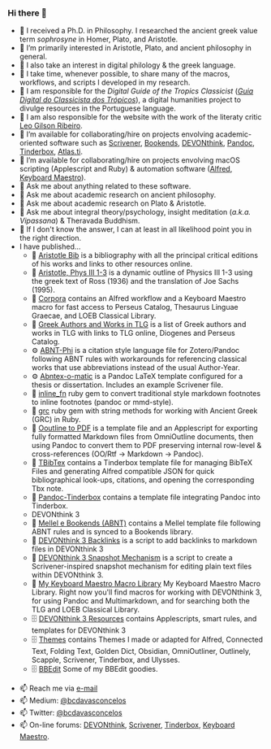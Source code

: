 ### Hi there 👋

- 🔭 I received a Ph.D. in Philosophy. I researched the ancient greek value term *sophrosyne* in Homer, Plato, and Aristotle.
- 🤔 I’m primarily interested in Aristotle, Plato, and ancient philosophy in general. 
- 🤔 I also take an interest in digital philology & the greek language.
- 🌱 I take time, whenever possible, to share many of the macros, workflows, and scripts I developed in my research.
- 🌱 I am responsible for the *Digital Guide of the Tropics Classicist* ([*Guia Digital do Classicista dos Trópicos*](https://gdct.blot.im)), a digital humanities project to divulge resources in the Portuguese language.
- 🌱 I am also responsible for the website with the work of the literaty critic [Leo Gilson Ribeiro](https://leogilsonribeiro.com.br).
- 👯 I’m available for collaborating/hire on projects envolving academic-oriented software such as [Scrivener](https://www.literatureandlatte.com/scrivener/overview), [Bookends](https://www.sonnysoftware.com/bookends-for-mac), [DEVONthink](https://www.devontechnologies.com/apps/devonthink), [Pandoc](https://pandoc.org/MANUAL.html), [Tinderbox](http://www.eastgate.com), [Atlas.ti](https://atlasti.com/).
- 👯 I’m available for collaborating/hire on projects envolving macOS scripting (Applescript and Ruby) & automation software ([Alfred](https://www.alfredapp.com), [Keyboard Maestro](https://www.keyboardmaestro.com/main/)).
- 💬 Ask me about anything related to these software.
- 💬 Ask me about academic research on ancient philosophy.
- 💬 Ask me about academic research on Plato & Aristotle.
- 💬 Ask me about integral theory/psychology, insight meditation (*a.k.a.* *Vipassana*) & Theravada Buddhism. 
- 💬 If I don't know the answer, I can at least in all likelihood point you in the right direction.
- I have published... 
  - 📖 [Aristotle Bib](https://github.com/bcdavasconcelos/Aristotle) is a bibliography with all the principal critical editions of his works and links to other resources online.
  - 📖 [Aristotle, Phys III 1-3](https://bcdavasconcelos.github.io/Aristoteles-Phys.III.1-3/) is a dynamic outline of Physics III 1-3 using the greek text of Ross (1936) and the translation of Joe Sachs (1995).
  - 📖 [Corpora](https://github.com/bcdavasconcelos/Corpora) contains an Alfred workflow and a Keyboard Maestro macro for fast access to Perseus Catalog, Thesaurus Linguae Graecae, and LOEB Classical Library.
  - 📖 [Greek Authors and Works in TLG](https://github.com/bcdavasconcelos/Greek-Authors-and-Works-in-TLG) is a list of Greek authors and works in TLG with links to TLG online, Diogenes and Perseus Catalog.
  - ⚙️ [ABNT-Phi](https://github.com/bcdavasconcelos/ABNT-Phi) is a citation style language file for Zotero/Pandoc following ABNT rules with workarounds for referencing classical works that use abbreviations instead of the usual Author-Year.
  - ⚙️ [Abntex-o-matic](https://github.com/bcdavasconcelos/ABNTeX-o-matic) is a Pandoc LaTeX template configured for a thesis or dissertation. Includes an example Scrivener file.
  - 💎 [inline_fn](https://rubygems.org/gems/inline_fn) ruby gem to convert traditional style markdown footnotes to inline footnotes (pandoc or mmd-style). 
  - 💎 [grc](https://rubygems.org/gems/grc) ruby gem with string methods for working with Ancient Greek (GRC) in Ruby.
  - 📝 [Ooutline to PDF](https://github.com/bcdavasconcelos/Ooutline-to-PDF) is a template file and an Applescript for exporting fully formatted Markdown files from OmniOutline documents, then using Pandoc to convert them to PDF preserving internal row-level & cross-references (OO/Rtf → Markdown → Pandoc).
  - 📝 [TBibTex](https://github.com/bcdavasconcelos/TBibTeX) contains a Tinderbox template file for managing BibTeX Files and generating Alfred compatible JSON for quick bibliographical look-ups, citations, and opening the corresponding Tbx note.
  - 📝 [Pandoc-Tinderbox](https://github.com/bcdavasconcelos/Pandoc-Tinderbox) contains a template file integrating Pandoc into Tinderbox.
  - DEVONthink 3
  - 📝 [Mellel e Bookends (ABNT)](https://github.com/bcdavasconcelos/Mellel-Bookends-ABNT) contains a Mellel template file following ABNT rules and is synced to a Bookends library.
  - 🤖 [DEVONthink 3 Backlinks](https://github.com/bcdavasconcelos/DEVONthink-3-Backlinks) is a script to add backlinks to markdown files in DEVONthink 3
  - 🤖 [DEVONthink 3 Snapshot Mechanism](https://github.com/bcdavasconcelos/DEVONthink-3-Snapshot-Mechanism) is a script to create a Scrivener-inspired snapshot mechanism for editing plain text files within DEVONthink 3.
  - 🤖 [My Keyboard Maestro Macro Library](https://github.com/bcdavasconcelos/mykmmlibrary) My Keyboard Maestro Macro Library. Right now you'll find macros for working with DEVONthink 3, for using Pandoc and Multimarkdown, and for searching both the TLG and LOEB Classical Library.
  - 🗄️ [DEVONthink 3 Resources](https://github.com/bcdavasconcelos/DEVONthink-3) contains Applescripts, smart rules, and templates for DEVONthink 3
  - 🗄️ [Themes](https://github.com/bcdavasconcelos/Themes) contains Themes I made or adapted for Alfred, Connected Text, Folding Text, Golden Dict, Obsidian, OmniOutliner, Outlinely, Scapple, Scrivener, Tinderbox, and Ulysses.
  - 🗄️ [BBEdit](https://github.com/bcdavasconcelos/BBEdit) Some of my BBEdit goodies.
    
    
<!-- 
https://github.com/bcdavasconcelos/TLG-Bibliography

[MPU](https://talk.macpowerusers.com/u/b_vasconcelos/summary)
[Omni](https://discourse.omnigroup.com/u/bernard-o/summary)
[Alfred](https://www.alfredforum.com/profile/16796-bernardo_v/)
[Bookends](https://www.sonnysoftware.com/phpBB3/memberlist.php?mode=viewprofile&u=12217&sid=c414e0ce29033b08e077d20151212b0b)
[Obsidian](https://forum.obsidian.md/u/bernardo_v/summary) 
-->

- 📫 Reach me via [e-mail](mailto:bernardovasconcelos@gmail.com)
- 📫 Medium: [@bcdavasconcelos](https://medium.com/@bcdavasconcelos)
- 📫 Twitter: [@bcdavasconcelos](https://twitter.com/bcdavasconcelos)
- 📫 On-line forums: [DEVONthink](https://discourse.devontechnologies.com/u/bernardo_v/summary), [Scrivener](https://forum.literatureandlatte.com/u/bernardo_vasconcelos/summary), [Tinderbox](https://forum.eastgate.com/u/bernard-0/summary), [Keyboard Maestro](https://forum.keyboardmaestro.com/u/b_vasconcelos/summary). 
